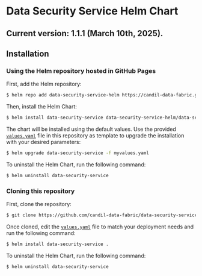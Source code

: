# Data Security Service Helm Chart

## Current version: 1.1.1 (March 10th, 2025).

## Installation

### Using the Helm repository hosted in GitHub Pages

First, add the Helm repository:

```bash
$ helm repo add data-security-service-helm https://candil-data-fabric.github.io/data-security-service-helm/
```

Then, install the Helm Chart:

```bash
$ helm install data-security-service data-security-service-helm/data-security-service
```

The chart will be installed using the default values. Use the provided [`values.yaml`](values.yaml) file in this repository as template to upgrade the installation with your desired parameters:

```bash
$ helm upgrade data-security-service -f myvalues.yaml
```

To uninstall the Helm Chart, run the following command:

```bash
$ helm uninstall data-security-service
```

### Cloning this repository

First, clone the repository:

```bash
$ git clone https://github.com/candil-data-fabric/data-security-service-helm.git
```

Once cloned, edit the [`values.yaml`](values.yaml) file to match your deployment needs and run the following command:

```bash
$ helm install data-security-service .
```

To uninstall the Helm Chart, run the following command:

```bash
$ helm uninstall data-security-service
```
